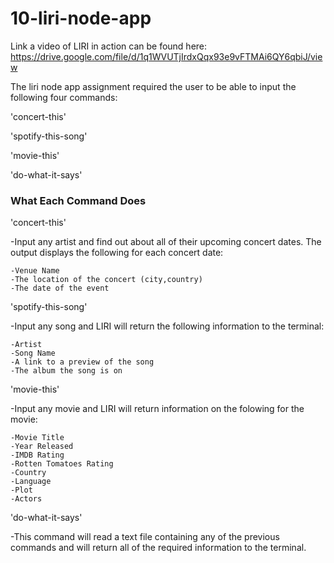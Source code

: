 # 10-liri-node-app

Link a video of LIRI in action can be found here: https://drive.google.com/file/d/1q1WVUTjIrdxQqx93e9vFTMAi6QY6qbiJ/view

The liri node app assignment required the user to be able to input the following four commands:

'concert-this'

'spotify-this-song'

'movie-this'

'do-what-it-says'

<h3>What Each Command Does</h3>

'concert-this'

-Input any artist and find out about all of their upcoming concert dates.  The output displays the following for each concert date:

    -Venue Name
    -The location of the concert (city,country)
    -The date of the event 

'spotify-this-song'

-Input any song and LIRI will return the following information to the terminal:
    
    -Artist
    -Song Name
    -A link to a preview of the song
    -The album the song is on

'movie-this'

-Input any movie and LIRI will return information on the folowing for the movie: 

    -Movie Title
    -Year Released
    -IMDB Rating
    -Rotten Tomatoes Rating
    -Country
    -Language
    -Plot
    -Actors

'do-what-it-says'

-This command will read a text file containing any of the previous commands and will return all of the required information to the terminal.
